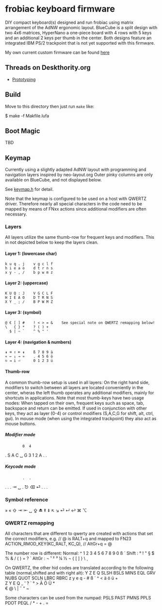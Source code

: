 frobiac keyboard firmware
======================
DIY compact keyboard(s) designed and run frobiac using matrix arrangement of the AdNW ergonomic layout.
BlueCube is a split design with two 4x6 matrices, HyperNano a one-piece board with 4 rows with 5 keys and an additional 2 keys per thumb in the center. Both designs feature an integrated IBM PS/2 trackpoint that is not yet supported with this firmware.

My own current custom firmware can be found [here](http://github.com/frobiac/adnw)

## Threads on Deskthority.org
- [Prototyping]( tbd )


## Build
Move to this directory then just run `make` like:

   $ make -f Makfile.lufa


## Boot Magic
TBD


## Keymap

Currently using a slightly adapted AdNW layout with programming and navigation layers inspired by neo-layout.org
Outer pinky columns are only available on BlueCube, and not displayed below.

See [keymap.h](keymap.h) for detail.

Note that the keymap is configured to be used on a host with QWERTZ driver. Therefore nearly all special characters in the code need to be mapped by means of FNxx actions since additional modifiers are often necessary.
### Layers
All layers utilize the same thumb-row for frequent keys and modifiers. This in not depicted below to keep the layers clean.
#### Layer 1: (lowercase char)
    k u q . j    v g c l f
    h i e a o    d t r n s
    x y - , /    b p w m z

#### Layer 2: (uppercase)
    K U Q : J    V G C L F
    H I E A O    D T R N S
    X Y _ ; /    B P W M Z

#### Layer 3: (symbol)
    @ € [ ] #    ! < > = &    See special note on QWERTZ remapping below!
    \   { } *    ? ( ) +
      $ | ~ `    ^ % " '

#### Layer 4: (navigation & numbers)
    ⇞ ⌫ ↑ ⌦ ⇟    ß 7 8 9 ä
    « ← ↓ → »    . 4 5 6 ö
    ⎋ ⇥ i ⏎      0 1 2 3 ü


#### Thumb-row
A common thumb-row setup is used in all layers: On the right hand side, modifiers to switch between all layers are located conveniently in the center, wheras the left thumb operates any additional modifiers, mainly for shortcuts in applications.
Note that most thumb-keys have two usage modes: When tapped on their own, frequent keys such as space, tab, backspace and return can be emitted. If used in conjunction with other keys, they act as layer (0-4) or control modifiers (S,A,C,G for shift, alt, ctrl, gui).
In mouse mode (when using the integrated trackpoint) they also act as mouse buttons.

##### Modifier mode

            0  4
  . S A C ␣ G  3 1 2 A . .

##### Keycode mode
            .  .
  . . . ⇥ ␣ .  ⎋ ⌫ ⏎ . . .


### Symbol reference
» « ⇧ ⇥ ⇤ ␣ ⇪ ⏏ ⇞ ⇟ ↖ ↘ ⏎ ↵ ↩ ⌘ ⌥


### QWERTZ remapping
All characters that are different to qwerty are created with actions that set the correct modifiers, e.g.
    // @ is RALT+q and mapped to FN23
    ACTION_RMOD_KEY(KC_RALT, KC_Q), // AltGr+q = @ 


The number row is different:
    Normal: ^ 1 2 3 4 5 6 7 8 9 0 ß ´ 
    Shift : ° ! " § $ % & / ( ) = ? `
    AltGr : ¬ ¹ ² ³ ¼ ½ ¬ { [ ] } \ ¸

On QWERTZ, the other hid codes are translated according to the following table (normal,shifted and with right alt):
    Y    Z    E    Q    SLSH BSLS MINS EQL  GRV  NUBS QUOT SCLN LBRC RBRC 
    z    y    e    q    -    #    ß    ´    ^    <    ä    ö    ü    +    
    Z    Y    E    Q    _    '    ?    `    °    >    Ä    Ö    Ü    *    
              €    @              \              |         ˝    "    ~

Some characters can be used from the numpad:
   PSLS PAST PMNS PPLS PDOT PEQL
   /    *    -    +    .    = 



